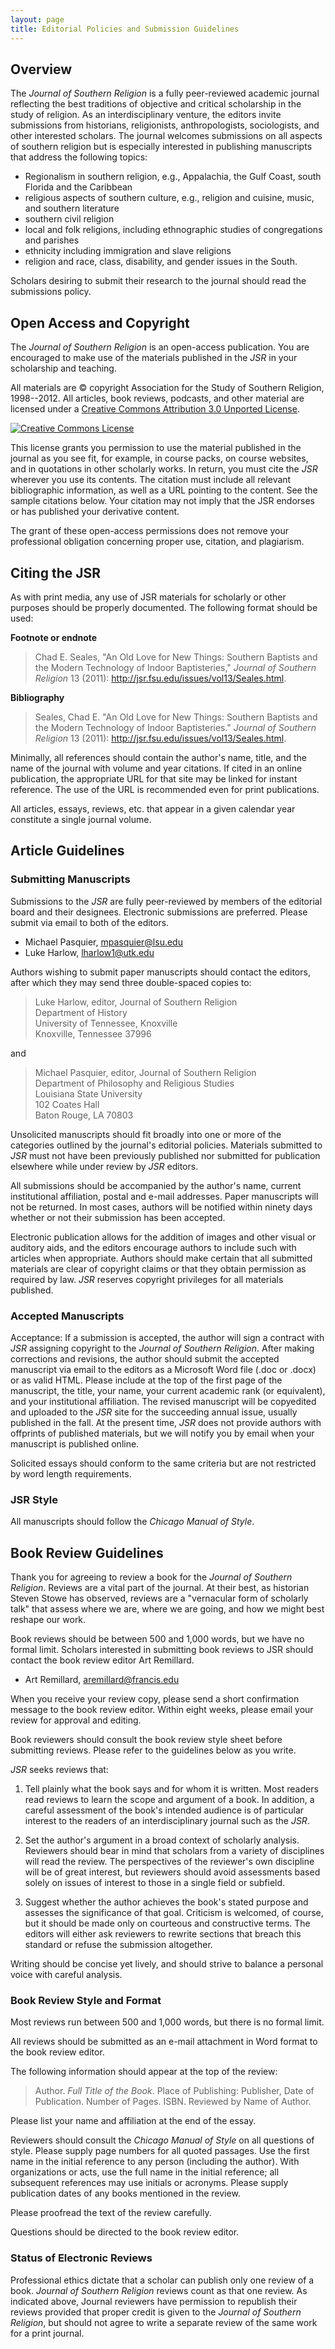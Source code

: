 ```yaml
---
layout: page
title: Editorial Policies and Submission Guidelines
---
```


## Overview

The *Journal of Southern Religion* is a fully peer-reviewed academic
journal reflecting the best traditions of objective and critical
scholarship in the study of religion. As an interdisciplinary venture,
the editors invite submissions from historians, religionists,
anthropologists, sociologists, and other interested scholars. The
journal welcomes submissions on all aspects of southern religion but is
especially interested in publishing manuscripts that address the
following topics:

-   Regionalism in southern religion, e.g., Appalachia, the Gulf Coast,
    south Florida and the Caribbean
-   religious aspects of southern culture, e.g., religion and cuisine,
    music, and southern literature
-   southern civil religion
-   local and folk religions, including ethnographic studies of
    congregations and parishes
-   ethnicity including immigration and slave religions
-   religion and race, class, disability, and gender issues in the
    South.

Scholars desiring to submit their research to the journal should read the
submissions policy.

## Open Access and Copyright

The *Journal of Southern Religion* is an open-access publication. You
are encouraged to make use of the materials published in the *JSR* in your
scholarship and teaching. 

All materials are &copy; copyright Association for the Study of Southern
Religion, 1998--2012. All articles, book reviews, podcasts, and other
material are licensed under a <a rel="license"
href="http://creativecommons.org/licenses/by/3.0/deed.en_US">Creative
Commons Attribution 3.0 Unported License</a>.

<p><a rel="license"
href="http://creativecommons.org/licenses/by/3.0/deed.en_US"><img
alt="Creative Commons License" style="border-width:0"
src="http://i.creativecommons.org/l/by/3.0/88x31.png" /></a></p>

This license grants you permission to use the material published in the
journal as you see fit, for example, in course packs, on course
websites, and in quotations in other scholarly works. In return, you
must cite the *JSR* wherever you use its contents. The citation must
include all relevant bibliographic information, as well as a URL
pointing to the content. See the sample citations below. Your citation
may not imply that the JSR endorses or has published your derivative
content. 

The grant of these open-access permissions does not remove your
professional obligation concerning proper use, citation, and plagiarism.

## Citing the JSR

As with print media, any use of JSR materials for scholarly or other
purposes should be properly documented. The following format should be
used:

**Footnote or endnote**

> Chad E. Seales, "An Old Love for New Things: Southern Baptists and the
> Modern Technology of Indoor Baptisteries," *Journal of Southern
> Religion* 13 (2011): http://jsr.fsu.edu/issues/vol13/Seales.html.

**Bibliography**

> Seales, Chad E. "An Old Love for New Things: Southern Baptists and the
> Modern Technology of Indoor Baptisteries." *Journal of Southern
> Religion* 13 (2011): http://jsr.fsu.edu/issues/vol13/Seales.html.

Minimally, all references should contain the author's name, title, and
the name of the journal with volume and year citations. If cited in an
online publication, the appropriate URL for that site may be linked for
instant reference. The use of the URL is recommended even for print
publications.

All articles, essays, reviews, etc. that appear in a given calendar year
constitute a single journal volume.

## Article Guidelines

### Submitting Manuscripts

Submissions to the *JSR* are fully peer-reviewed by members of the
editorial board and their designees. Electronic submissions are
preferred. Please submit via email to both of the editors.

-	Michael Pasquier, [mpasquier@lsu.edu](mailto:mpasquier@lsu.edu)
-	Luke Harlow, [lharlow1@utk.edu](mailto:lharlow1@utk.edu)

Authors wishing to submit paper manuscripts should contact the editors,
after which they may send three double-spaced copies to:

> Luke Harlow, editor, Journal of Southern Religion  
> Department of History  
> University of Tennessee, Knoxville  
> Knoxville, Tennessee 37996

and

> Michael Pasquier, editor, Journal of Southern Religion  
> Department of Philosophy and Religious Studies  
> Louisiana State University  
> 102 Coates Hall  
> Baton Rouge, LA 70803

Unsolicited manuscripts should fit broadly into one or more of the
categories outlined by the journal's editorial policies. Materials
submitted to *JSR* must not have been previously published nor submitted
for publication elsewhere while under review by *JSR* editors. 

All submissions should be accompanied by the author's name, current
institutional affiliation, postal and e-mail addresses. Paper
manuscripts will not be returned. In most cases, authors will be
notified within ninety days whether or not their submission has been
accepted. 

Electronic publication allows for the addition of images and other
visual or auditory aids, and the editors encourage authors to include
such with articles when appropriate. Authors should make certain that
all submitted materials are clear of copyright claims or that they
obtain permission as required by law. *JSR* reserves copyright
privileges for all materials published.

### Accepted Manuscripts

Acceptance: If a submission is accepted, the author will sign a contract
with *JSR* assigning copyright to the *Journal of Southern Religion*.
After making corrections and revisions, the author should submit the
accepted manuscript via email to the editors as a Microsoft Word file
(.doc or .docx) or as valid HTML. Please include at the top of the first
page of the manuscript, the title, your name, your current academic rank
(or equivalent), and your institutional affiliation. The revised
manuscript will be copyedited and uploaded to the *JSR* site for the
succeeding annual issue, usually published in the fall. At the present
time, *JSR* does not provide authors with offprints of published
materials, but we will notify you by email when your manuscript is
published online.

Solicited essays should conform to the same criteria but are not
restricted by word length requirements.


### JSR Style

All manuscripts should follow the *Chicago Manual of Style*.

## Book Review Guidelines

Thank you for agreeing to review a book for the *Journal of Southern
Religion*. Reviews are a vital part of the journal. At their best, as
historian Steven Stowe has observed, reviews are a "vernacular form of
scholarly talk" that assess where we are, where we are going, and how we
might best reshape our work.

Book reviews should be between 500 and 1,000 words, but we have no
formal limit. Scholars interested in submitting book reviews to JSR
should contact the book review editor Art Remillard.

-	Art Remillard, [aremillard@francis.edu](mailto:aremillard@francis.edu)

When you receive your review copy, please send a short confirmation
message to the book review editor. Within eight weeks, please email your
review for approval and editing. 

Book reviewers should consult the book review style sheet before
submitting reviews. Please refer to the guidelines below as you write.

*JSR* seeks reviews that:

1.  Tell plainly what the book says and for whom it is written. Most
	readers read reviews to learn the scope and argument of a book. In
	addition, a careful assessment of the book's intended audience is of
	particular interest to the readers of an interdisciplinary journal
	such as the *JSR*.

2.  Set the author's argument in a broad context of scholarly analysis.
	Reviewers should bear in mind that scholars from a variety of
	disciplines will read the review. The perspectives of the reviewer's
	own discipline will be of great interest, but reviewers should avoid
	assessments based solely on issues of interest to those in a single
	field or subfield.

3.  Suggest whether the author achieves the book's stated purpose and
    assesses the significance of that goal. Criticism is welcomed, of
    course, but it should be made only on courteous and constructive
    terms. The editors will either ask reviewers to rewrite sections
    that breach this standard or refuse the submission altogether.

Writing should be concise yet lively, and should strive to balance a
personal voice with careful analysis.

### Book Review Style and Format

Most reviews run between 500 and 1,000 words, but there is no formal
limit.

All reviews should be submitted as an e-mail attachment in Word format
to the book review editor.

The following information should appear at the top of the review:

> Author. *Full Title of the Book*. Place of Publishing: Publisher, Date
> of Publication. Number of Pages. ISBN. Reviewed by Name of Author.

Please list your name and affiliation at the end of the essay.

Reviewers should consult the *Chicago Manual of Style* on all questions
of style. Please supply page numbers for all quoted passages. Use the
first name in the initial reference to any person (including the
author). With organizations or acts, use the full name in the initial
reference; all subsequent references may use initials or acronyms.
Please supply publication dates of any books mentioned in the review.

Please proofread the text of the review carefully.

Questions should be directed to the book review editor. 

### Status of Electronic Reviews

Professional ethics dictate that a scholar can publish only one review
of a book. *Journal of Southern Religion* reviews count as that one
review. As indicated above, Journal reviewers have permission to
republish their reviews provided that proper credit is given to the
*Journal of Southern Religion*, but should not agree to write a separate
review of the same work for a print journal.
